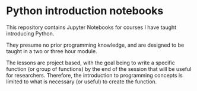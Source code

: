 # Python introduction notebooks

This repository contains Jupyter Notebooks for courses I have taught introducing Python.

They presume no prior programming knowledge, and are designed to be taught in a two or three hour module.

The lessons are project based, with the goal being to write a specific function (or group of functions) by the end of the session that will be useful for researchers. Therefore, the introduction to programming concepts is limited to what is necessary (or useful) to create the function.
